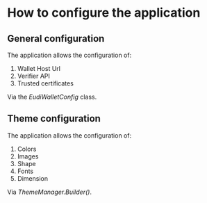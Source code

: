 # How to configure the application

## General configuration

The application allows the configuration of:

1. Wallet Host Url
2. Verifier API
3. Trusted certificates

Via the *EudiWalletConfig* class.

## Theme configuration

The application allows the configuration of:

1. Colors
2. Images
3. Shape
4. Fonts
5. Dimension

Via *ThemeManager.Builder()*.